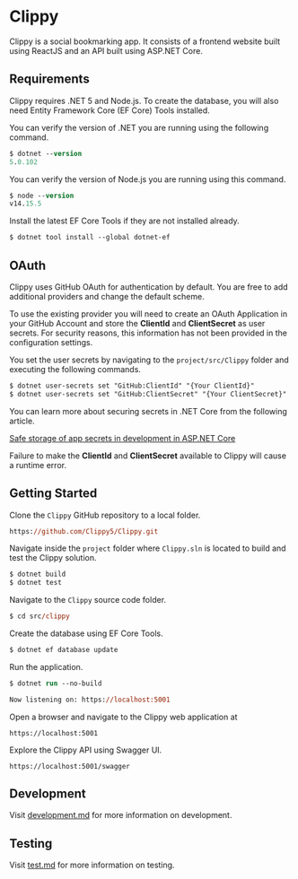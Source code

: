 # Clippy

Clippy is a social bookmarking app. It consists of a frontend website built using ReactJS and an API built using ASP.NET Core.

## Requirements

Clippy requires .NET 5 and Node.js. To create the database, you will also need Entity Framework Core (EF Core) Tools installed.

You can verify the version of .NET you are running using the following command.

```ps
$ dotnet --version
5.0.102
```

You can verify the version of Node.js you are running using this command.

```ps
$ node --version
v14.15.5
```

Install the latest EF Core Tools if they are not installed already.

```ps
$ dotnet tool install --global dotnet-ef
```

## OAuth

Clippy uses GitHub OAuth for authentication by default. You are free to add additional providers and change the default scheme.

To use the existing provider you will need to create an OAuth Application in your GitHub Account and store the **ClientId** and **ClientSecret** as user secrets. For security reasons, this information has not been provided in the configuration settings.

You set the user secrets by navigating to the `project/src/Clippy` folder and executing the following commands.

```ps
$ dotnet user-secrets set "GitHub:ClientId" "{Your ClientId}"
$ dotnet user-secrets set "GitHub:ClientSecret" "{Your ClientSecret}"
```

You can learn more about securing secrets in .NET Core from the following article.

[Safe storage of app secrets in development in ASP.NET Core](https://docs.microsoft.com/en-us/aspnet/core/security/app-secrets)

Failure to make the **ClientId** and **ClientSecret** available to Clippy will cause a runtime error.

## Getting Started

Clone the `Clippy` GitHub repository to a local folder.

```ps
https://github.com/Clippy5/Clippy.git
```

Navigate inside the `project` folder where `Clippy.sln` is located to build and test the Clippy solution.

```ps
$ dotnet build
$ dotnet test
```

Navigate to the `Clippy` source code folder.

```ps
$ cd src/clippy
```

Create the database using EF Core Tools.

```ps
$ dotnet ef database update
```

Run the application.

```ps
$ dotnet run --no-build

Now listening on: https://localhost:5001
```

Open a browser and navigate to the Clippy web application at

```
https://localhost:5001
```

Explore the Clippy API using Swagger UI.

```
https://localhost:5001/swagger
```

## Development

Visit [development.md](development.md) for more information on development.

## Testing

Visit [test.md](test.md) for more information on testing.
